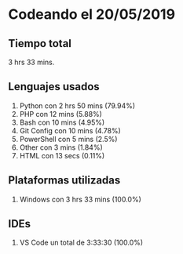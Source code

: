 # Codeando el 20/05/2019

## Tiempo total
3 hrs 33 mins.

## Lenguajes usados
1. Python con 2 hrs 50 mins (79.94%)
1. PHP con 12 mins (5.88%)
1. Bash con 10 mins (4.95%)
1. Git Config con 10 mins (4.78%)
1. PowerShell con 5 mins (2.5%)
1. Other con 3 mins (1.84%)
1. HTML con 13 secs (0.11%)

## Plataformas utilizadas
1. Windows con 3 hrs 33 mins (100.0%)

## IDEs
1. VS Code un total de 3:33:30 (100.0%)
